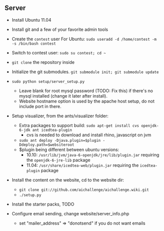 ## Server

* Install Ubuntu 11.04
* Install git and a few of your favorite admin tools
* Create the `contest` user
    For Ubuntu: `sudo useradd -d /home/contest -m -s /bin/bash contest`
* Switch to contest user: `sudo su contest; cd ~`
* `git clone` the repository inside
* Initialize the git submodules. `git submodule init; git submodule update`
* `sudo python setup/server_setup.py`

    * Leave blank for root mysql password (TODO: Fix this) if there's no mysql installed (change it later after install).
    * Website hostname option is used by the apache host setup, do not include port in there.

* Setup visualizer, from the ants/visualizer folder:
    * Extra packages to support build: `sudo apt-get install cvs openjdk-6-jdk ant icedtea-plugin`
        * cvs is needed to download and install rhino, javascript on jvm
    * `sudo ant deploy -Djava.plugin=$plugin -Ddeploy.path=$websiteroot`
    * $plugin being different between ubuntu versions:
        * 10.10: `/usr/lib/jvm/java-6-openjdk/jre/lib/plugin.jar` requiring the `openjdk-6-jre-lib` package
        * 11.04: `/usr/share/icedtea-web/plugin.jar` requiring the `icedtea-plugin` package
* Install the content on the website, cd to the website dir:
    
    * `git clone git://github.com/aichallenge/aichallenge.wiki.git`
    * `./setup.py`

* Install the starter packs, TODO
    
* Configure email sending, change website/server_info.php

    * set "mailer_address" => "donotsend" if you do not want emails
